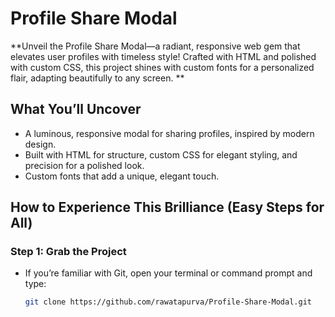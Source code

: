 # Profile Share Modal

**Unveil the Profile Share Modal—a radiant, responsive web gem that elevates user profiles with timeless style! Crafted with HTML and polished with custom CSS, this project shines with custom fonts for a personalized flair, adapting beautifully to any screen. **

## What You’ll Uncover
- A luminous, responsive modal for sharing profiles, inspired by modern design.
- Built with HTML for structure, custom CSS for elegant styling, and precision for a polished look.
- Custom fonts that add a unique, elegant touch.

## How to Experience This Brilliance (Easy Steps for All)
### Step 1: Grab the Project
- If you’re familiar with Git, open your terminal or command prompt and type:
  ```bash
  git clone https://github.com/rawatapurva/Profile-Share-Modal.git

